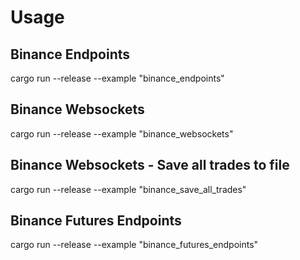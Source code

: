 # Usage

## Binance Endpoints

cargo run --release --example "binance_endpoints"

## Binance Websockets

cargo run --release --example "binance_websockets"

## Binance Websockets - Save all trades to file

cargo run --release --example "binance_save_all_trades"

## Binance Futures Endpoints

cargo run --release --example "binance_futures_endpoints"